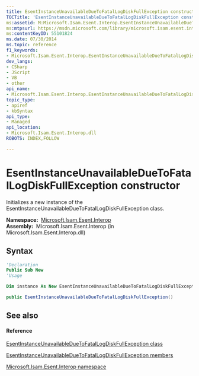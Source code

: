 ```yaml
---
title: EsentInstanceUnavailableDueToFatalLogDiskFullException constructor 
TOCTitle: 'EsentInstanceUnavailableDueToFatalLogDiskFullException constructor '
ms:assetid: M:Microsoft.Isam.Esent.Interop.EsentInstanceUnavailableDueToFatalLogDiskFullException.#ctor
ms:mtpsurl: https://msdn.microsoft.com/library/microsoft.isam.esent.interop.esentinstanceunavailableduetofatallogdiskfullexception.esentinstanceunavailableduetofatallogdiskfullexception(v=EXCHG.10)
ms:contentKeyID: 55101824
ms.date: 07/30/2014
ms.topic: reference
f1_keywords:
- Microsoft.Isam.Esent.Interop.EsentInstanceUnavailableDueToFatalLogDiskFullException.EsentInstanceUnavailableDueToFatalLogDiskFullException
dev_langs:
- CSharp
- JScript
- VB
- other
api_name: 
- Microsoft.Isam.Esent.Interop.EsentInstanceUnavailableDueToFatalLogDiskFullException..ctor
topic_type: 
- apiref
- kbSyntax
api_type: 
- Managed
api_location: 
- Microsoft.Isam.Esent.Interop.dll
ROBOTS: INDEX,FOLLOW

---
```


# EsentInstanceUnavailableDueToFatalLogDiskFullException constructor

Initializes a new instance of the EsentInstanceUnavailableDueToFatalLogDiskFullException class.

**Namespace:**  [Microsoft.Isam.Esent.Interop](hh596136\(v=exchg.10\).md)  
**Assembly:**  Microsoft.Isam.Esent.Interop (in Microsoft.Isam.Esent.Interop.dll)

## Syntax

``` vb
'Declaration
Public Sub New
'Usage

Dim instance As New EsentInstanceUnavailableDueToFatalLogDiskFullException()
```

``` csharp
public EsentInstanceUnavailableDueToFatalLogDiskFullException()
```

## See also

#### Reference

[EsentInstanceUnavailableDueToFatalLogDiskFullException class](dn319387\(v=exchg.10\).md)

[EsentInstanceUnavailableDueToFatalLogDiskFullException members](dn319438\(v=exchg.10\).md)

[Microsoft.Isam.Esent.Interop namespace](hh596136\(v=exchg.10\).md)

